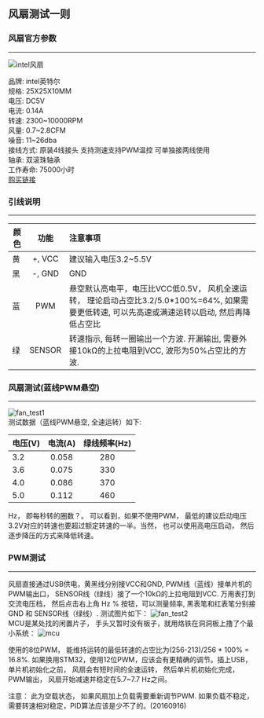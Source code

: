 ## 风扇测试一则

### 风扇官方参数
---
![intel风扇](http://7xtauc.com1.z0.glb.clouddn.com/intel%E9%A3%8E%E6%89%87.png)  

品牌: intel英特尔  
规格: 25X25X10MM  
电压: DC5V  
电流: 0.14A  
转速: 2300~10000RPM  
风量: 0.7~2.8CFM  
噪音: 11~26dba  
接线方式: 原装4线接头 支持测速支持PWM温控 可单独接两线使用  
轴承: 双滚珠轴承  
工作寿命: 75000小时  
[购买链接](https://item.taobao.com/item.htm?spm=a230r.1.14.53.QtoT5x&id=530707717250&ns=1&abbucket=11#detail&qq-pf-to=pcqq.c2c)


### 引线说明  
---

| 颜色          | 功能           | 注意事项  |  
| ------------- |:-------------:| :----- |  
| 黄     | +,  VCC | 建议输入电压3.2~5.5V |  
| 黑      | -, GND      | GND |  
| 蓝 | PWM   | 悬空默认高电平，电压比VCC低0.5V， 风机全速运转， 理论启动占空比3.2/5.0*100%=64%, 如果需要更低转速, 可以先高速或满速运转以启动, 然后再降低占空比 |  
| 绿 | SENSOR  |  转速指示, 每转一圈输出一个方波. 开漏输出, 需要外接10kΩ的上拉电阻到VCC, 波形为50%占空比的方波. |   

### 风扇测试(蓝线PWM悬空)  
---
![fan_test1](http://7xtauc.com1.z0.glb.clouddn.com/fan_test1.png)  
测试数据（蓝线PWM悬空, 全速运转）如下:  

| 电压(V) | 电流(A) | 绿线频率(Hz) |
| --------|:------:| :-----------:|
| 3.2     | 0.058 |   280 |
| 3.6     | 0.075 |   330 |
| 4.0     | 0.086 |   370 |
| 5.0     | 0.112 |   460 |

Hz， 即每秒转的圈数？。
可以看到，如果不使用PWM， 最低的建议启动电压3.2V对应的转速也要超过额定转速的一半。当然， 也可以使用高电压启动， 然后逐步降压的方式来降低转速。

### PWM测试
---
风扇直接通过USB供电，黄黑线分别接VCC和GND,  PWM线（蓝线）接单片机的PWM输出口， SENSOR线（绿线）接了一个10kΩ的上拉电阻到VCC. 万用表打到交流电压档， 然后点击右上角 Hz % 按钮，可以测量频率, 黑表笔和红表笔分别接GND 和 SENSOR线（绿线）. 测试图片如下：
![fan_test2](http://7xtauc.com1.z0.glb.clouddn.com/fan_test2.png)  
MCU是某处找的闲置片子， 手头又暂时没有板子，就用烙铁在洞洞板上撸了个最小系统：
![mcu](http://7xtauc.com1.z0.glb.clouddn.com/MCU.png)

使用的8位PWM， 能维持运转的最低转速的占空比为(256-213)/256 * 100% = 16.8%. 如果换用STM32，使用12位PWM，应该会有更精确的调节。插上USB，单片机初始化之前， 风扇会有短时间的全速运转， 然后单片机初始化完成， PWM输出， 风扇开始减速并稳定在5.7~7.7 Hz之间。

注意： 此为空载状态， 如果风扇加上负载需要重新调节PWM. 如果负载不稳定，需要转速相对稳定，PID算法应该是少不了的。(20160916)
